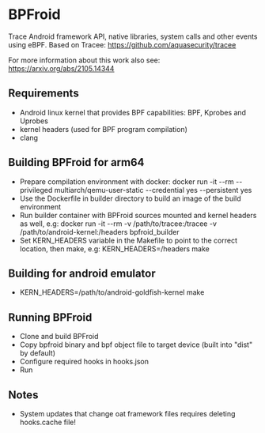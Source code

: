 # BPFroid
Trace Android framework API, native libraries, system calls and other events using eBPF.
Based on Tracee: https://github.com/aquasecurity/tracee

For more information about this work also see: https://arxiv.org/abs/2105.14344

## Requirements
* Android linux kernel that provides BPF capabilities: BPF, Kprobes and Uprobes
* kernel headers (used for BPF program compilation)
* clang

## Building BPFroid for arm64
* Prepare compilation environment with docker:
  docker run -it --rm --privileged multiarch/qemu-user-static --credential yes --persistent yes
* Use the Dockerfile in builder directory to build an image of the build environment
* Run builder container with BPFroid sources mounted and kernel headers as well, e.g:
  docker run -it --rm -v /path/to/tracee:/tracee -v /path/to/android-kernel:/headers bpfroid_builder
* Set KERN_HEADERS variable in the Makefile to point to the correct location, then make, e.g:
  KERN_HEADERS=/headers make

## Building for android emulator
* KERN_HEADERS=/path/to/android-goldfish-kernel make

## Running BPFroid
* Clone and build BPFroid
* Copy bpfroid binary and bpf object file to target device (built into "dist" by default)
* Configure required hooks in hooks.json
* Run

## Notes
* System updates that change oat framework files requires deleting hooks.cache file!

